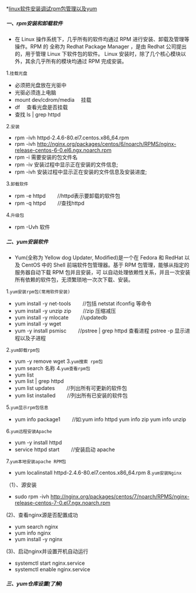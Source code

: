 *[linux软件安装调试rpm包管理以及yum](#linux软件安装调试rpm包管理以及yum)
##### 一、rpm安装和卸载软件
- 在 Linux 操作系统下，几乎所有的软件均通过 RPM 进行安装、卸载及管理等操作。RPM 的 全称为 Redhat Package Manager ，是由 Redhat 公司提出的，用于管理 Linux 下软件包的软件。 Linux 安装时，除了几个核心模块以外，其余几乎所有的模块均通过 RPM 完成安装。

1.``挂载光盘``
 - 必须把光盘放在光驱中
 - 光驱必须连上电脑
 - mount dev/cdrom/media &emsp;挂载
 - df &emsp;查看光盘是否挂载
 - 查找 ls | grep httpd

2.``安装``
- rpm -ivh httpd-2.4.6-80.el7.centos.x86_64.rpm
- rpm -ivh http://nginx.org/packages/centos/6/noarch/RPMS/nginx-release-centos-6-0.el6.ngx.noarch.rpm
- rpm -i 需要安装的包文件名
- rpm -iv 安装过程中显示正在安装的文件信息;
- rpm -ivh 安装过程中显示正在安装的文件信息及安装进度;

3.``卸载软件``
- rpm -e httpd &emsp;&emsp;//httpd表示要卸载的软件包
- rpm -q httpd &emsp;&emsp;//查找httpd

4.``升级包``
- rpm -Uvh 软件

##### 二、yum安装软件

- Yum(全称为 Yellow dog Updater, Modified)是一个在 Fedora 和 RedHat 以及 CentOS 中的 Shell 前端软件包管理器。基于 RPM 包管理，能够从指定的服务器自动下载 RPM 包并且安装，可 以自动处理依赖性关系，并且一次安装所有依赖的软件包，无须繁琐地一次次下载、安装。

1.``yum安装rpm包(常用软件安装)``
- yum install -y net-tools &emsp;&emsp;//包括 netstat ifconfig 等命令
- yum install -y unzip zip &emsp;&emsp;//zip 压缩减压
- yum install -y mlocate &emsp;&emsp;//updatedb
- yum install -y wget
- yum -y install psmisc &emsp;&emsp;//pstree | grep httpd 查看进程 pstree -p 显示进程以及子进程

2.``yum卸载rpm包``
- yum -y remove wget
3.``yum搜索 rpm包``
- yum search 名称
4.``yum查看rpm包``
- yum list
- yum list | grep httpd
- yum list updates &emsp;&emsp;//列出所有可更新的软件包
- yum list installed &emsp;&emsp;//列出所有已安装的软件包

5.``yum显示rpm包信息``
- yum info package1 &emsp;&emsp;//如:yum info httpd yum info zip yum info unzip

6.``yum远程安装Apache``
- yum -y install httpd
- service httpd start  &emsp;&emsp;//安装启动 apache

7.``yum本地安装apache RPM包``
- yum localinstall httpd-2.4.6-80.el7.centos.x86_64.rpm
8.``yum安装Nginx``

（1）、源安装
- sudo rpm -ivh http://nginx.org/packages/centos/7/noarch/RPMS/nginx-release-centos-7-0.el7.ngx.noarch.rpm

(2)、查看nginx源是否配置成功
- yum search nginx
- yum info nginx
- yum install -y nginx

(3)、启动nginx并设置开机自动运行
- systemctl start nginx.service
- systemctl enable nginx.service
##### 三、yum仓库设置(了解)
